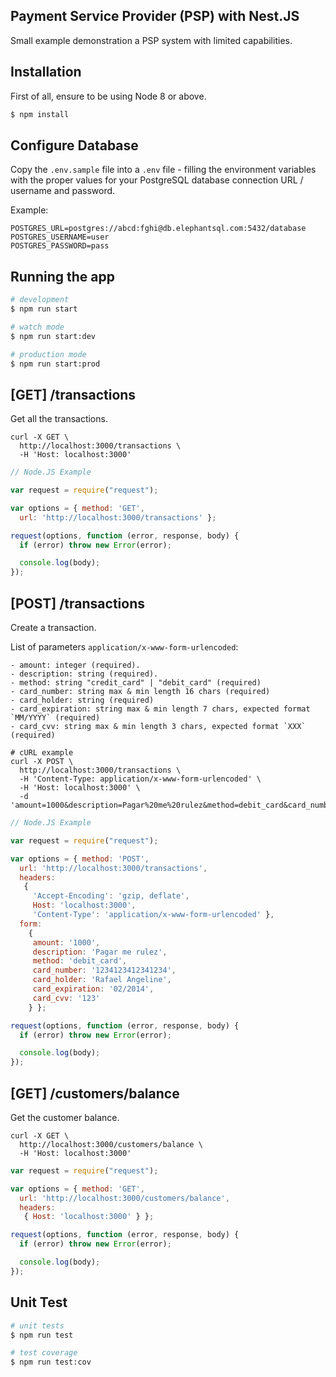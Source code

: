 ## Payment Service Provider (PSP) with Nest.JS

Small example demonstration a PSP system with limited capabilities.

## Installation

First of all, ensure to be using Node 8 or above.

```bash
$ npm install
```

## Configure Database

Copy the `.env.sample` file into a `.env` file - filling the environment variables with the proper values for your PostgreSQL database connection URL / username and password.

Example:

```
POSTGRES_URL=postgres://abcd:fghi@db.elephantsql.com:5432/database
POSTGRES_USERNAME=user
POSTGRES_PASSWORD=pass
```

## Running the app

```bash
# development
$ npm run start

# watch mode
$ npm run start:dev

# production mode
$ npm run start:prod
```

## [GET] /transactions

Get all the transactions.

```
curl -X GET \
  http://localhost:3000/transactions \
  -H 'Host: localhost:3000'
```

```js
// Node.JS Example

var request = require("request");

var options = { method: 'GET',
  url: 'http://localhost:3000/transactions' };

request(options, function (error, response, body) {
  if (error) throw new Error(error);

  console.log(body);
});
```

## [POST] /transactions

Create a transaction.

List of parameters `application/x-www-form-urlencoded`:

```
- amount: integer (required).
- description: string (required).
- method: string "credit_card" | "debit_card" (required)
- card_number: string max & min length 16 chars (required)
- card_holder: string (required)
- card_expiration: string max & min length 7 chars, expected format `MM/YYYY` (required)
- card_cvv: string max & min length 3 chars, expected format `XXX` (required)
```

```
# cURL example
curl -X POST \
  http://localhost:3000/transactions \
  -H 'Content-Type: application/x-www-form-urlencoded' \
  -H 'Host: localhost:3000' \
  -d 'amount=1000&description=Pagar%20me%20rulez&method=debit_card&card_number=1234123412341234&card_holder=Rafael%20Angeline&card_expiration=02%2F2014&card_cvv=123'
```

```js
// Node.JS Example

var request = require("request");

var options = { method: 'POST',
  url: 'http://localhost:3000/transactions',
  headers:
   {
     'Accept-Encoding': 'gzip, deflate',
     Host: 'localhost:3000',
     'Content-Type': 'application/x-www-form-urlencoded' },
  form:
    {
     amount: '1000',
     description: 'Pagar me rulez',
     method: 'debit_card',
     card_number: '1234123412341234',
     card_holder: 'Rafael Angeline',
     card_expiration: '02/2014',
     card_cvv: '123'
    } };

request(options, function (error, response, body) {
  if (error) throw new Error(error);

  console.log(body);
});
```

## [GET] /customers/balance

Get the customer balance.

```
curl -X GET \
  http://localhost:3000/customers/balance \
  -H 'Host: localhost:3000'
```

```js
var request = require("request");

var options = { method: 'GET',
  url: 'http://localhost:3000/customers/balance',
  headers:
   { Host: 'localhost:3000' } };

request(options, function (error, response, body) {
  if (error) throw new Error(error);

  console.log(body);
});

```


## Unit Test

```bash
# unit tests
$ npm run test

# test coverage
$ npm run test:cov
```
